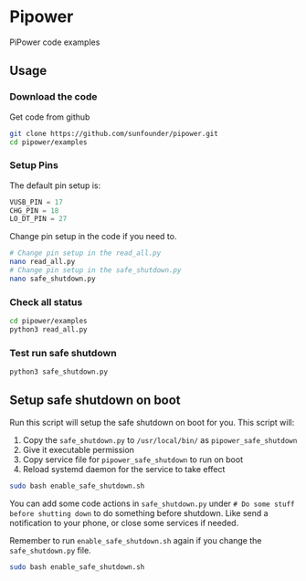 # Pipower

PiPower code examples

## Usage

### Download the code
Get code from github

```bash
git clone https://github.com/sunfounder/pipower.git
cd pipower/examples
```
### Setup Pins
The default pin setup is:
```python
VUSB_PIN = 17
CHG_PIN = 18
LO_DT_PIN = 27
```
Change pin setup in the code if you need to.
```bash
# Change pin setup in the read_all.py
nano read_all.py
# Change pin setup in the safe_shutdown.py
nano safe_shutdown.py
```

### Check all status

```bash
cd pipower/examples
python3 read_all.py
```

### Test run safe shutdown

```bash
python3 safe_shutdown.py
```

## Setup safe shutdown on boot

Run this script will setup the safe shutdown on boot for you. This script will:
1. Copy the `safe_shutdown.py` to `/usr/local/bin/` as `pipower_safe_shutdown`
2. Give it executable permission
3. Copy service file for `pipower_safe_shutdown` to run on boot
4. Reload systemd daemon for the service to take effect

```bash
sudo bash enable_safe_shutdown.sh
```

You can add some code actions in `safe_shutdown.py` under `# Do some stuff before shutting down` to do something before shutdown. Like send a notification to your phone, or close some services if needed.

Remember to run `enable_safe_shutdown.sh` again if you change the `safe_shutdown.py` file.

```bash
sudo bash enable_safe_shutdown.sh
```
